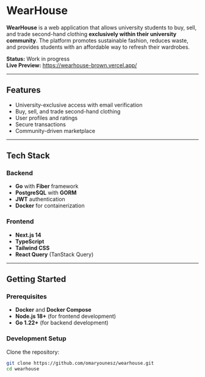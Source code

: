 # WearHouse

**WearHouse** is a web application that allows university students to buy, sell, and trade second-hand clothing **exclusively within their university community**. The platform promotes sustainable fashion, reduces waste, and provides students with an affordable way to refresh their wardrobes.

**Status:** Work in progress  
**Live Preview:** https://wearhouse-brown.vercel.app/

---

## Features
- University-exclusive access with email verification  
- Buy, sell, and trade second-hand clothing  
- User profiles and ratings  
- Secure transactions  
- Community-driven marketplace

---

## Tech Stack

### Backend
- **Go** with **Fiber** framework  
- **PostgreSQL** with **GORM**  
- **JWT** authentication  
- **Docker** for containerization

### Frontend
- **Next.js 14**  
- **TypeScript**  
- **Tailwind CSS**  
- **React Query** (TanStack Query)

---

## Getting Started

### Prerequisites
- **Docker** and **Docker Compose**
- **Node.js 18+** (for frontend development)
- **Go 1.22+** (for backend development)

### Development Setup

Clone the repository:
```bash
git clone https://github.com/omaryounesz/wearhouse.git
cd wearhouse

